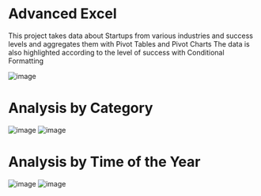# Advanced Excel
This project takes data about Startups from various industries and success levels and aggregates them with Pivot Tables and Pivot Charts 
The data is also highlighted according to the level of success with Conditional Formatting

![image](https://user-images.githubusercontent.com/72616406/114910744-40352700-9dec-11eb-9a21-14aab02f911b.png) 



<h1>Analysis by Category</h1>

![image](https://user-images.githubusercontent.com/72616406/114910925-75da1000-9dec-11eb-810f-69bcc71cb84c.png) ![image](https://user-images.githubusercontent.com/72616406/114910864-635fd680-9dec-11eb-8e6e-e9daac5ca2f1.png)



<h1>Analysis by Time of the Year </h1>

![image](https://user-images.githubusercontent.com/72616406/114911004-91451b00-9dec-11eb-9cc1-17d4773a1407.png) ![image](https://user-images.githubusercontent.com/72616406/114911061-9f933700-9dec-11eb-8e01-f873cd26b171.png)

